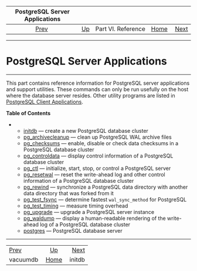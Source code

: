 <!--?xml version="1.0" encoding="UTF-8" standalone="no"?-->

|     PostgreSQL Server Applications    |                                           |                    |                                                       |                                   |
| :-----------------------------------: | :---------------------------------------- | :----------------: | ----------------------------------------------------: | --------------------------------: |
| [Prev](app-vacuumdb.html "vacuumdb")  | [Up](reference.html "Part VI. Reference") | Part VI. Reference | [Home](index.html "PostgreSQL 17devel Documentation") |  [Next](app-initdb.html "initdb") |

***

# PostgreSQL Server Applications

***

This part contains reference information for PostgreSQL server applications and support utilities. These commands can only be run usefully on the host where the database server resides. Other utility programs are listed in [PostgreSQL Client Applications](reference-client.html "PostgreSQL Client Applications").

**Table of Contents**

*   *   [initdb](app-initdb.html) — create a new PostgreSQL database cluster
    *   [pg\_archivecleanup](pgarchivecleanup.html) — clean up PostgreSQL WAL archive files
    *   [pg\_checksums](app-pgchecksums.html) — enable, disable or check data checksums in a PostgreSQL database cluster
    *   [pg\_controldata](app-pgcontroldata.html) — display control information of a PostgreSQL database cluster
    *   [pg\_ctl](app-pg-ctl.html) — initialize, start, stop, or control a PostgreSQL server
    *   [pg\_resetwal](app-pgresetwal.html) — reset the write-ahead log and other control information of a PostgreSQL database cluster
    *   [pg\_rewind](app-pgrewind.html) — synchronize a PostgreSQL data directory with another data directory that was forked from it
    *   [pg\_test\_fsync](pgtestfsync.html) — determine fastest `wal_sync_method` for PostgreSQL
    *   [pg\_test\_timing](pgtesttiming.html) — measure timing overhead
    *   [pg\_upgrade](pgupgrade.html) — upgrade a PostgreSQL server instance
    *   [pg\_waldump](pgwaldump.html) — display a human-readable rendering of the write-ahead log of a PostgreSQL database cluster
    *   [postgres](app-postgres.html) — PostgreSQL database server

***

|                                       |                                                       |                                   |
| :------------------------------------ | :---------------------------------------------------: | --------------------------------: |
| [Prev](app-vacuumdb.html "vacuumdb")  |       [Up](reference.html "Part VI. Reference")       |  [Next](app-initdb.html "initdb") |
| vacuumdb                              | [Home](index.html "PostgreSQL 17devel Documentation") |                            initdb |
